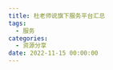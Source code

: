 ```yaml
---
title: 杜老师说旗下服务平台汇总
tags:
  - 服务
categories:
  - 资源分享
date: 2022-11-15 00:00:00
---
```


> 

<!-- more -->

## 